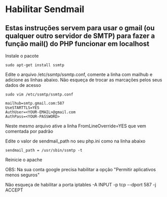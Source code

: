 # Habilitar Sendmail

## Estas instruções servem para usar o gmail (ou qualquer outro servidor de SMTP) para fazer a função mail() do PHP funcionar em localhost

Instale o pacote

```
sudo apt-get install ssmtp
```

Edite o arquivo /etc/ssmtp/ssmtp.conf, comente a linha com mailhub e adicione as linhas abaixo. Não esqueça de trocar as marcações pelos seus dados de acesso

```
sudo vim /etc/ssmtp/ssmtp.conf
```
```
mailhub=smtp.gmail.com:587
UseSTARTTLS=YES
AuthUser=<YOUR-EMAIL>@gmail.com
AuthPass=<YOUR-PASSWORD>
```

Neste mesmo arquivo ative a linha FromLineOverride=YES que vem comentada por padrão

Edite o valor de sendmail_path no seu php.ini como na linha abaixo

```
sendmail_path = /usr/sbin/ssmtp -t
```

Reinicie o apache

OBS: Na sua conta google precisa habilitar a opção "Permitir aplicativos menos seguros"

Não esqueça de habilitar a porta
iptables -A INPUT -p tcp --dport 587 -j ACCEPT
